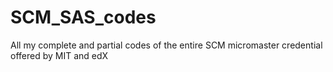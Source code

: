 # SCM_SAS_codes
All my complete and partial codes of the entire SCM micromaster credential offered by MIT and edX

